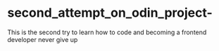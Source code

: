 # second_attempt_on_odin_project-
This is the second try to learn how to code and becoming a frontend developer 
never give up 
